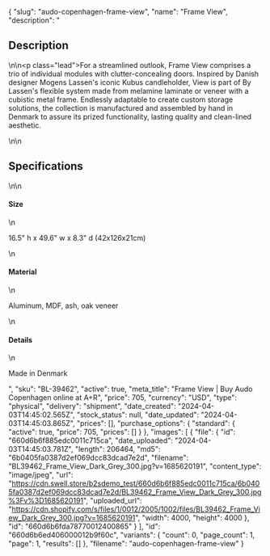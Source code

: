 {
  "slug": "audo-copenhagen-frame-view",
  "name": "Frame View",
  "description": "<h2>Description</h2>\n<!-- split -->\n<p class=\"lead\">For a streamlined outlook, Frame View comprises a trio of individual modules with clutter-concealing doors. Inspired by Danish designer Mogens Lassen's iconic Kubus candleholder, View is part of By Lassen's flexible system made from melamine laminate or veneer with a cubistic metal frame. Endlessly adaptable to create custom storage solutions, the collection is manufactured and assembled by hand in Denmark to assure its prized functionality, lasting quality and clean-lined aesthetic.</p>\n<!-- split -->\n<h2>Specifications</h2>\n<!-- split -->\n<h4>Size</h4>\n<p>16.5\" h x 49.6\" w x 8.3\" d (42x126x21cm)</p>\n<h4>Material</h4>\n<p>Aluminum, MDF, ash, oak veneer</p>\n<h4>Details</h4>\n<p>Made in Denmark</p>",
  "sku": "BL-39462",
  "active": true,
  "meta_title": "Frame View | Buy Audo Copenhagen online at A+R",
  "price": 705,
  "currency": "USD",
  "type": "physical",
  "delivery": "shipment",
  "date_created": "2024-04-03T14:45:02.565Z",
  "stock_status": null,
  "date_updated": "2024-04-03T14:45:03.865Z",
  "prices": [],
  "purchase_options": {
    "standard": {
      "active": true,
      "price": 705,
      "prices": []
    }
  },
  "images": [
    {
      "file": {
        "id": "660d6b6f885edc0011c715ca",
        "date_uploaded": "2024-04-03T14:45:03.781Z",
        "length": 206464,
        "md5": "6b0405fa0387d2ef069dcc83dcad7e2d",
        "filename": "BL39462_Frame_View_Dark_Grey_300.jpg?v=1685620191",
        "content_type": "image/jpeg",
        "url": "https://cdn.swell.store/b2sdemo_test/660d6b6f885edc0011c715ca/6b0405fa0387d2ef069dcc83dcad7e2d/BL39462_Frame_View_Dark_Grey_300.jpg%3Fv%3D1685620191",
        "uploaded_url": "https://cdn.shopify.com/s/files/1/0012/2005/1002/files/BL39462_Frame_View_Dark_Grey_300.jpg?v=1685620191",
        "width": 4000,
        "height": 4000
      },
      "id": "660d6b6fda78770012400865"
    }
  ],
  "id": "660d6b6ed406000012b9f60c",
  "variants": {
    "count": 0,
    "page_count": 1,
    "page": 1,
    "results": []
  },
  "filename": "audo-copenhagen-frame-view"
}